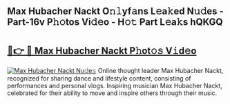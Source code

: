 ## Max Hubacher Nackt O𝚗𝚕yf𝚊ns L𝚎a𝚔ed N𝚞𝚍es - Part-16v P𝚑𝚘tos Vi𝚍𝚎o - H𝚘𝚝 Part L𝚎a𝚔s hQKGQ

# <h2><a href="http://kfdq27.oniu.top/?m=Max+Hubacher+Nackt">🔗👉 🔴 Max Hubacher Nackt P𝚑ot𝚘𝚜 V𝚒d𝚎o</a></h2>

[![Max Hubacher Nackt Nu𝚍e𝚜](https://i.imgur.com/0qMVB7G.gif)](http://kfdq27.oniu.top/?m=Max+Hubacher+Nackt)
Online thought leader Max Hubacher Nackt, recognized for sharing dance and lifestyle content, consisting of performances and personal vlogs. Inspiring musician Max Hubacher Nackt, celebrated for their ability to move and inspire others through their music.  
